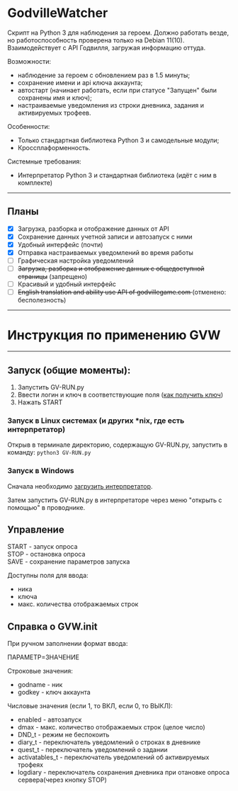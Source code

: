 # GodvilleWatcher
Скрипт на Python 3 для наблюдения за героем. Должно работать везде, но работоспособность проверена только на Debian 11(10). 
Взаимодействует с API Годвилля, загружая информацию оттуда.

Возможности:
- наблюдение за героем с обновлением раз в 1.5 минуты;
- сохранение имени и api ключа аккаунта;
- автостарт (начинает работать, если при статусе "Запущен" были сохранены имя и ключ);
- настраиваемые уведомления из строки дневника, задания и активируемых трофеев.

Особенности:
- Только стандартная библиотека Python 3 и самодельные модули;
- Кроссплаформенность.

Системные требования:
- Интерпретатор Python 3 и стандартная библиотека (идёт с ним в комплекте)

----
**Планы**
----
- [x] Загрузка, разборка и отображение данных от API 
- [x] Сохранение данных учетной записи и автозапуск с ними
- [x] Удобный интерфейс (почти)
- [x] Отправка настраиваемых уведомлений во время работы 
- [ ] Графическая настройка уведомлений 
- [ ] <del>Загрузка, разборка и отображение данных с общедоступной страницы</del> (запрещено)
- [ ] Красивый и удобный интерфейс 
- [ ] <del>English translation and ability use API of godvillegame.com </del> (отменено: бесполезность)

----
# Инструкция по применению GVW
----
## Запуск (общие моменты):
1. Запустить GV-RUN.py
1. Ввести логин и ключ в соответствующие поля ([как получить ключ](https://wiki.godville.net/API))
1. Нажать START

### Запуск в Linux системах (и других *nix, где есть интерпретатор)
Открыв в терминале директорию, содержащую GV-RUN.py, запустить в команду: 
`python3 GV-RUN.py`
 
### Запуск в Windows
Сначала необходимо [загрузить интерпретатор](https://www.python.org/ftp/python/3.8.3/python-3.8.3-amd64.exe).

Затем запустить GV-RUN.py в интерпретаторе через меню "открыть с помощью" в проводнике.

## Управление
START - запуск опроса \
STOP - остановка опроса \
SAVE - сохранение параметров запуска

Доступны поля для ввода:
- ника
- ключа
- макс. количества отображаемых строк

## Справка о GVW.init
При ручном заполнении формат ввода:

ПАРАМЕТР=ЗНАЧЕНИЕ

Строковые значения:

* godname - ник
* godkey - ключ аккаунта

Числовые значения (если 1, то ВКЛ, если 0, то ВЫКЛ):

* enabled - автозапуск
* dmax - макс. количество отображаемых строк (целое число)
* DND_t - режим не беспокоить
* diary_t - переключатель уведомлений о строках в дневнике
* quest_t - переключатель уведомлений о задании
* activatables_t - переключатель уведомлений об активируемых трофеях
* logdiary - переключатель сохранения дневника при отановке опроса сервера(через кнопку STOP)
